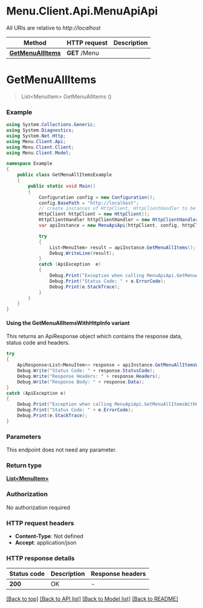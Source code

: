 # Menu.Client.Api.MenuApiApi

All URIs are relative to *http://localhost*

| Method | HTTP request | Description |
|--------|--------------|-------------|
| [**GetMenuAllItems**](MenuApiApi.md#getmenuallitems) | **GET** /Menu |  |

<a id="getmenuallitems"></a>
# **GetMenuAllItems**
> List&lt;MenuItem&gt; GetMenuAllItems ()



### Example
```csharp
using System.Collections.Generic;
using System.Diagnostics;
using System.Net.Http;
using Menu.Client.Api;
using Menu.Client.Client;
using Menu.Client.Model;

namespace Example
{
    public class GetMenuAllItemsExample
    {
        public static void Main()
        {
            Configuration config = new Configuration();
            config.BasePath = "http://localhost";
            // create instances of HttpClient, HttpClientHandler to be reused later with different Api classes
            HttpClient httpClient = new HttpClient();
            HttpClientHandler httpClientHandler = new HttpClientHandler();
            var apiInstance = new MenuApiApi(httpClient, config, httpClientHandler);

            try
            {
                List<MenuItem> result = apiInstance.GetMenuAllItems();
                Debug.WriteLine(result);
            }
            catch (ApiException  e)
            {
                Debug.Print("Exception when calling MenuApiApi.GetMenuAllItems: " + e.Message);
                Debug.Print("Status Code: " + e.ErrorCode);
                Debug.Print(e.StackTrace);
            }
        }
    }
}
```

#### Using the GetMenuAllItemsWithHttpInfo variant
This returns an ApiResponse object which contains the response data, status code and headers.

```csharp
try
{
    ApiResponse<List<MenuItem>> response = apiInstance.GetMenuAllItemsWithHttpInfo();
    Debug.Write("Status Code: " + response.StatusCode);
    Debug.Write("Response Headers: " + response.Headers);
    Debug.Write("Response Body: " + response.Data);
}
catch (ApiException e)
{
    Debug.Print("Exception when calling MenuApiApi.GetMenuAllItemsWithHttpInfo: " + e.Message);
    Debug.Print("Status Code: " + e.ErrorCode);
    Debug.Print(e.StackTrace);
}
```

### Parameters
This endpoint does not need any parameter.
### Return type

[**List&lt;MenuItem&gt;**](MenuItem.md)

### Authorization

No authorization required

### HTTP request headers

 - **Content-Type**: Not defined
 - **Accept**: application/json


### HTTP response details
| Status code | Description | Response headers |
|-------------|-------------|------------------|
| **200** | OK |  -  |

[[Back to top]](#) [[Back to API list]](../README.md#documentation-for-api-endpoints) [[Back to Model list]](../README.md#documentation-for-models) [[Back to README]](../README.md)


